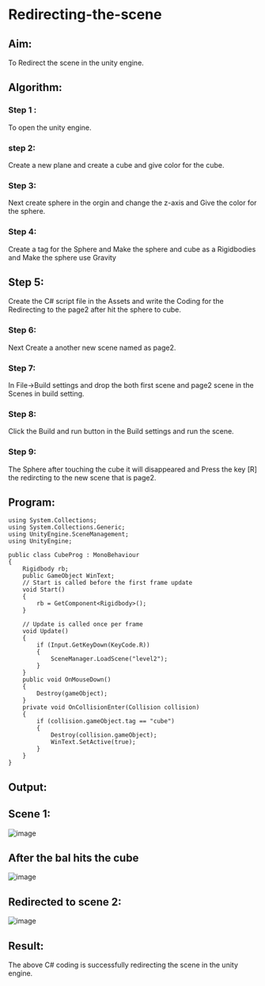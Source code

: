 # Redirecting-the-scene

## Aim:
To Redirect the scene in the unity engine.
## Algorithm:
### Step 1 :
To open the unity engine.
### step 2:
Create a new plane and create a cube and give color for the cube.
### Step 3:
Next create sphere in the orgin and change the z-axis and Give the color for the sphere.
### Step 4:
Create a tag for the Sphere and Make the sphere and cube as a Rigidbodies and Make the sphere use Gravity
## Step 5:
Create the C# script file in the Assets and write the Coding for the Redirecting to the page2 after hit the sphere to cube.
### Step 6:
Next Create a another new scene named as page2.
### Step 7:
In File->Build settings and drop the both first scene and page2 scene in the Scenes in build setting.
### Step 8:
Click the Build and run button in the Build settings and run the scene.
### Step 9:
The Sphere after touching the cube it will disappeared and Press the key [R] the redircting to the new scene that is page2.
## Program:
~~~
using System.Collections;
using System.Collections.Generic;
using UnityEngine.SceneManagement;
using UnityEngine;

public class CubeProg : MonoBehaviour
{
    Rigidbody rb;
    public GameObject WinText;
    // Start is called before the first frame update
    void Start()
    {
        rb = GetComponent<Rigidbody>();
    }

    // Update is called once per frame
    void Update()
    {
        if (Input.GetKeyDown(KeyCode.R))
        {
            SceneManager.LoadScene("level2");
        }
    }
    public void OnMouseDown()
    {
        Destroy(gameObject);
    }
    private void OnCollisionEnter(Collision collision)
    {
        if (collision.gameObject.tag == "cube")
        {
            Destroy(collision.gameObject);
            WinText.SetActive(true);
        }
    }
}
~~~
## Output:
## Scene 1:
![image](https://github.com/21005984/Redirecting-the-scene/assets/94748389/fa11a8df-de4a-4901-aac6-1f34c255c7fc)

## After the bal hits the cube
![image](https://github.com/21005984/Redirecting-the-scene/assets/94748389/6cf347aa-29e0-4de3-a9ca-6bc4ccdce79f)

## Redirected to scene 2:
![image](https://github.com/21005984/Redirecting-the-scene/assets/94748389/778096a6-fce4-4bfe-ae3a-c0c0c1b18696)


## Result:
The above C# coding is successfully redirecting the scene in the unity engine.
